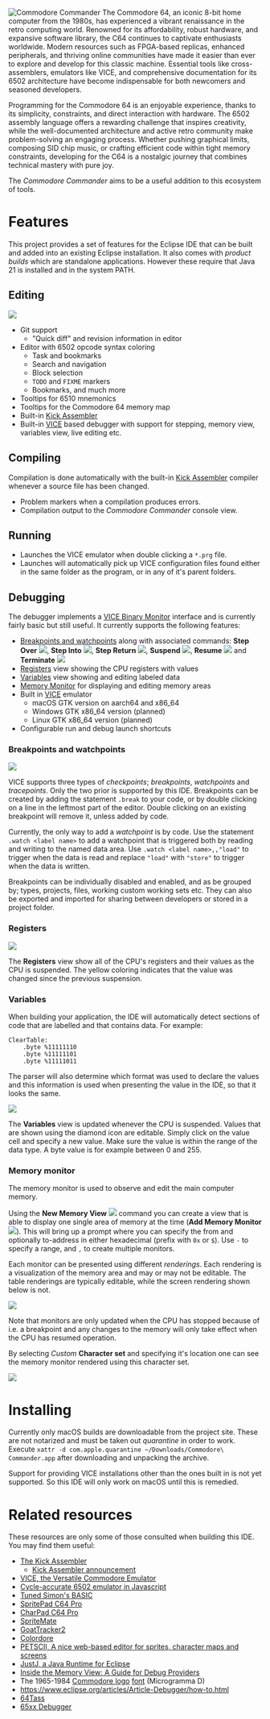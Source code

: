 ![Commodore Commander](docs/banner.png)
The Commodore 64, an iconic 8-bit home computer from the 1980s, has experienced a vibrant renaissance in the retro computing world. Renowned for its affordability, robust hardware, and expansive software library, the C64 continues to captivate enthusiasts worldwide. Modern resources such as FPGA-based replicas, enhanced peripherals, and thriving online communities have made it easier than ever to explore and develop for this classic machine. Essential tools like cross-assemblers, emulators like VICE, and comprehensive documentation for its 6502 architecture have become indispensable for both newcomers and seasoned developers.

Programming for the Commodore 64 is an enjoyable experience, thanks to its simplicity, constraints, and direct interaction with hardware. The 6502 assembly language offers a rewarding challenge that inspires creativity, while the well-documented architecture and active retro community make problem-solving an engaging process. Whether pushing graphical limits, composing SID chip music, or crafting efficient code within tight memory constraints, developing for the C64 is a nostalgic journey that combines technical mastery with pure joy.

The _Commodore Commander_ aims to be a useful addition to this ecosystem of tools.

# Features

This project provides a set of features for the Eclipse IDE that can be built and added into an existing Eclipse installation. It also comes with _product builds_ which are standalone applications. However these require that Java 21 is installed and in the system PATH.

## Editing

![](docs/editor.png)

* Git support
  * "Quick diff" and revision information in editor
* Editor with 6502 opcode syntax coloring
  * Task and bookmarks
  * Search and navigation
  * Block selection
  * `TODO` and `FIXME` markers
  * Bookmarks, and much more
 * Tooltips for 6510 mnemonics
 * Tooltips for the Commodore 64 memory map
* Built-in [Kick Assembler](http://theweb.dk/KickAssembler/Main.html#frontpage)
* Built-in [VICE](https://vice-emu.sourceforge.io) based debugger with support for stepping, memory view, variables view, live editing etc.

## Compiling

Compilation is done automatically with the built-in [Kick Assembler](http://theweb.dk/KickAssembler/Main.html#frontpage) compiler whenever a source file has been changed.

* Problem markers when a compilation produces errors.
* Compilation output to the _Commodore Commander_ console view.

## Running

* Launches the VICE emulator when double clicking a `*.prg` file.
* Launches will automatically pick up VICE configuration files found either in the same folder as the program, or in any of it's parent folders.

## Debugging

The debugger implements a [VICE Binary Monitor](https://vice-emu.sourceforge.io/vice_12.html) interface and is currently fairly basic but still useful. It currently supports the following features:

* [Breakpoints and watchpoints](#breakpoints-and-watchpoints) along with associated commands: **Step Over** ![](docs/commands/stepover_co.png), **Step Into** ![](docs/commands/stepinto_co.png), **Step Return** ![](docs/commands/stepreturn_co.png), **Suspend** ![](docs/commands/suspend_co.png), **Resume** ![](docs/commands/resume_co.png) and **Terminate** ![](docs/commands/terminate_co.png)
* [Registers](#registers) view showing the CPU registers with values
* [Variables](#variables) view showing and editing labeled data
* [Memory Monitor](memory-monitor) for displaying and editing memory areas
* Built in [VICE](https://vice-emu.sourceforge.io) emulator
  * macOS GTK version on aarch64 and x86_64
  * Windows GTK x86_64 version (planned)
  * Linux GTK x86_64 version (planned)
* Configurable run and debug launch shortcuts

### Breakpoints and watchpoints

![](docs/breakpoints.png)

VICE supports three types of _checkpoints_; _breakpoints_, _watchpoints_ and _tracepoints_. Only the two prior is supported by this IDE. Breakpoints can be created by adding the statement `.break` to your code, or by double clicking on a line in the leftmost part of the editor. Double clicking on an existing breakpoint will remove it, unless added by code.

Currently, the only way to add a _watchpoint_ is by code. Use the statement `.watch <label name>` to add a watchpoint that is triggered both by reading and writing to the named data area. Use `.watch <label name>,,"load"` to trigger when the data is read and replace `"load"` with `"store"` to trigger when the data is written.

Breakpoints can be individually disabled and enabled, and as be grouped by; types, projects, files, working custom working sets etc. They can also be exported and imported for sharing between developers or stored in a project folder.

### Registers

![](docs/registers.png)

The **Registers** view show all of the CPU's registers and their values as the CPU is suspended. The yellow coloring indicates that the value was changed since the previous suspension.

### Variables

When building your application, the IDE will automatically detect sections of code that are labelled and that contains data. For example:

```asy
ClearTable:
    .byte %11111110
    .byte %11111101
    .byte %11111011
```

The parser will also determine which format was used to declare the values and this information is used when presenting the value in the IDE, so that it looks the same.

![](docs/variables.png)

The **Variables** view is updated whenever the CPU is suspended. Values that are shown using the diamond icon are editable. Simply click on the value cell and specify a new value. Make sure the value is within the range of the data type. A byte value is for example between 0 and 255.

### Memory monitor

The memory monitor is used to observe and edit the main computer memory.

Using the **New Memory View** ![](docs/new_con.png) command you can create a view that is able to display one single area of memory at the time (**Add Memory Monitor** ![](docs/monitorexpression_tsk.png)). This will bring up a prompt where you can specify the from and optionally to-address in either hexadecimal (prefix with `0x` or `$`). Use `-` to specify a range, and `,` to create multiple monitors.

Each monitor can be presented using different _renderings_. Each rendering is a visualization of the memory area and may or may not be editable. The table renderings are typically editable, while the screen rendering shown below is not.

![](docs/memory.png)

Note that monitors are only updated when the CPU has stopped because of i.e. a breakpoint and any changes to the memory will only take effect when the CPU has resumed operation.

By selecting _Custom_ **Character set** and specifying it's location one can see the memory monitor rendered using this character set.

![](docs/font.png)

# Installing

Currently only macOS builds are downloadable from the project site. These are not notarized and must be taken out _quarantine_ in order to work. Execute `xattr -d com.apple.quarantine ~/Downloads/Commodore\ Commander.app` after downloading and unpacking the archive.

Support for providing VICE installations other than the ones built in is not yet supported. So this IDE will only work on macOS until this is remedied.

# Related resources

These resources are only some of those consulted when building this IDE. You may find them useful:

- [The Kick Assembler](http://theweb.dk/KickAssembler)
	- [Kick Assembler announcement](https://csdb.dk/forums/?roomid=11&topicid=26156&showallposts=1)
- [VICE, the Versatile Commodore Emulator](http://vice-emu.sourceforge.net)
- [Cycle-accurate 6502 emulator in Javascript](https://github.com/Torlus/6502.js)
- [Tuned Simon's BASIC](https://github.com/godot64/TSB)
- [SpritePad C64 Pro](https://subchristsoftware.itch.io/spritepad-c64-pro)
- [CharPad C64 Pro](https://subchristsoftware.itch.io/charpad-c64-pro)
- [SpriteMate](https://www.spritemate.com)
- [GoatTracker2](https://sourceforge.net/projects/goattracker2)
- [Colordore](https://www.pepto.de/projects/colorvic/)
- [PETSCII, A nice web-based editor for sprites, character maps and screens](http://petscii.krissz.hu)
- [JustJ, a Java Runtime for Eclipse](https://eclipse.dev/justj/?page=documentation)
- [Inside the Memory View: A Guide for Debug Providers](https://www.eclipse.org/articles/Article-MemoryView)
- The 1965-1984 [Commodore logo](https://en.wikipedia.org/wiki/Commodore_International#/media/File:Commodore196x.svg) [font](https://www.myfonts.com/products/d-bold-extended-microgramma-330289) (Microgramma D)
- https://www.eclipse.org/articles/Article-Debugger/how-to.html
- [64Tass](https://sourceforge.net/projects/tass64/)
- [65xx Debugger](https://marketplace.visualstudio.com/items?itemName=TRobertson.db65xx)
